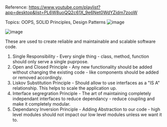 Reference: https://www.youtube.com/playlist?app=desktop&list=PL6W8uoQQ2c61X_9e6Net0WdYZidm7zooW

Topics: OOPS, SOLID Principles, Design Patterns
![image](https://github.com/user-attachments/assets/63ca05de-dd93-4b95-8883-9d39c4a48757)

![image](https://github.com/user-attachments/assets/aa893d8e-ff49-4356-a32d-03fc9f11b067)

These are used to create reliable and maintainable and scalable software code. 

1. Single Responsibility - Every single thing - class, method, function should only serve a single puprpose.
2. Open and Closed Principle - Any new functionality should be added without changing the existing code - like components should be added or removed accordingly.
3. Liskov Substitution Principle - Should allow to use interfaces as a "IS A" relationship. This helps to scale the application up.
4. Interface segregration Principle - The art of maintaining completely independant interfaces to reduce dependancy - reduce coupling and make it completely modular.
5. Dependancy Inversion Principle - Adding Abstraction to our code - high level modules should not impact our low level modules unless we want it to.

 
